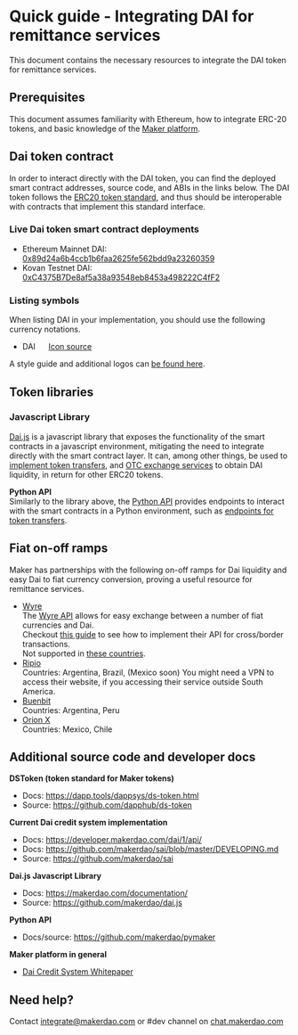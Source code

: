 
# Quick guide - Integrating DAI for remittance services
This document contains the necessary resources to integrate the DAI token for remittance services.

## Prerequisites
This document assumes familiarity with Ethereum, how to integrate ERC-20 tokens, and basic knowledge of the [Maker platform](https://www.makerdao.com).

## Dai token contract
In order to interact directly with the DAI token, you can find the deployed smart contract addresses, source code, and ABIs in the links below.
The DAI token follows the [ERC20 token standard](https://github.com/ethereum/EIPs/blob/master/EIPS/eip-20.md), and thus should be interoperable with contracts that implement this standard interface.

### Live Dai token smart contract deployments
* Ethereum Mainnet DAI: [0x89d24a6b4ccb1b6faa2625fe562bdd9a23260359](https://etherscan.io/address/0x89d24a6b4ccb1b6faa2625fe562bdd9a23260359#code)
* Kovan Testnet DAI: [0xC4375B7De8af5a38a93548eb8453a498222C4fF2](https://kovan.etherscan.io/address/0xC4375B7De8af5a38a93548eb8453a498222C4fF2#code)

### Listing symbols
When listing DAI in your implementation, you should use the following currency notations.
* DAI&nbsp;&nbsp;&nbsp;&nbsp;&nbsp;&nbsp;[Icon source](https://github.com/makerdao/Overview-of-MakerDAO-design/tree/master/DAI)

A style guide and additional logos can [be found here](https://github.com/makerdao/Overview-of-MakerDAO-design#style-guide).

## Token libraries
### Javascript Library
[Dai.js](https://makerdao.com/documentation/) is a javascript library that exposes the functionality of the smart contracts in a javascript environment, mitigating the need to integrate directly with the smart contract layer. It can, among other things, be used to [implement token transfers](https://github.com/makerdao/dai.js#usage), and [OTC exchange services](https://makerdao.com/documentation/#exchange-service) to obtain DAI liquidity, in return for other ERC20 tokens.

**Python API**\
Similarly to the library above, the [Python API](https://github.com/makerdao/pymaker) provides endpoints to interact with the smart contracts in a Python environment, such as [endpoints for token transfers](https://github.com/makerdao/pymaker#token-transfer).

## Fiat on-off ramps
Maker has partnerships with the following on-off ramps for Dai liquidity and easy Dai to fiat currency conversion, proving a useful resource for remittance services.
* [Wyre](https://www.sendwyre.com/)\
The [Wyre API](https://www.sendwyre.com/docs/) allows for easy exchange between a number of fiat currencies and Dai.\
Checkout [this guide](/partners/wyre/wyre-guide-01/wyre-guide-01.md) to see how to implement their API for cross/border transactions.\
Not supported in [these countries](https://support.sendwyre.com/security/non-operational-states-in-us-and-countries).
* [Ripio](https://www.ripio.com/en/)\
Countries: Argentina, Brazil, (Mexico soon)
You might need a VPN to access their website, if you accessing their service outside South America.
* [Buenbit](https://www.buenbit.com/)\
Countries: Argentina, Peru
* [Orion X](https://orionx.com/)\
Countries: Mexico, Chile


## Additional source code and developer docs
**DSToken (token standard for Maker tokens)**
* Docs: https://dapp.tools/dappsys/ds-token.html
* Source: https://github.com/dapphub/ds-token

**Current Dai credit system implementation**
* Docs: https://developer.makerdao.com/dai/1/api/
* Docs: https://github.com/makerdao/sai/blob/master/DEVELOPING.md
* Source: https://github.com/makerdao/sai

**Dai.js Javascript Library**
* Docs: https://makerdao.com/documentation/
* Source: https://github.com/makerdao/dai.js

**Python API**
* Docs/source: https://github.com/makerdao/pymaker

**Maker platform in general**
* [Dai Credit System Whitepaper](https://makerdao.com/whitepaper/)

## Need help?
Contact integrate@makerdao.com or #dev channel on [chat.makerdao.com](https://chat.makerdao.com/)
